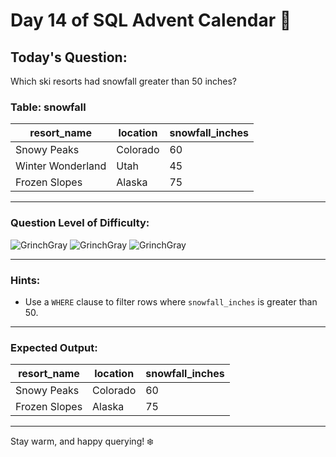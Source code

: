 # Day 14 of SQL Advent Calendar 🎿

## Today's Question:
Which ski resorts had snowfall greater than 50 inches?

### **Table: snowfall**
| resort_name       | location   | snowfall_inches |
|-------------------|------------|-----------------|
| Snowy Peaks       | Colorado   | 60              |
| Winter Wonderland | Utah       | 45              |
| Frozen Slopes     | Alaska     | 75              |

---

### **Question Level of Difficulty:**
![GrinchGray](https://www.sqlcalendar.com/grinchGray.svg) ![GrinchGray](https://www.sqlcalendar.com/grinchGray.svg) ![GrinchGray](https://www.sqlcalendar.com/grinchGray.svg)

---

### **Hints:**
- Use a `WHERE` clause to filter rows where `snowfall_inches` is greater than 50.

---

### **Expected Output:**
| resort_name   | location   | snowfall_inches |
|---------------|------------|-----------------|
| Snowy Peaks   | Colorado   | 60              |
| Frozen Slopes | Alaska     | 75              |

---

Stay warm, and happy querying! ❄️
